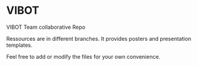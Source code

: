 # VIBOT
VIBOT Team collaborative Repo


Ressources are in different branches. It provides posters and presentation templates.

Feel free to add or modify the files for your own convenience.
